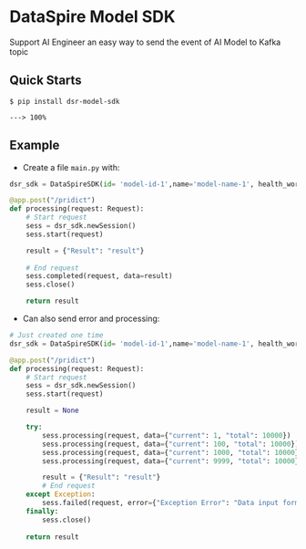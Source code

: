 # DataSpire Model SDK

Support AI Engineer an easy way to send the event of AI Model to Kafka topic

## Quick Starts

<div class="termy">

```console
$ pip install dsr-model-sdk

---> 100%
```

</div>

## Example

* Create a file `main.py` with:

```Python
dsr_sdk = DataSpireSDK(id= 'model-id-1',name='model-name-1', health_worker=True, target="kafka-bride.local")

@app.post("/pridict")
def processing(request: Request):
    # Start request 
    sess = dsr_sdk.newSession()
    sess.start(request)

    result = {"Result": "result"}
    
    # End request 
    sess.completed(request, data=result)
    sess.close()

    return result
```

* Can also send error and processing:

```Python
# Just created one time
dsr_sdk = DataSpireSDK(id= 'model-id-1',name='model-name-1', health_worker=True, target="kafka-bride.local")

@app.post("/pridict")
def processing(request: Request):
    # Start request 
    sess = dsr_sdk.newSession()
    sess.start(request)

    result = None

    try:
        sess.processing(request, data={"current": 1, "total": 10000})
        sess.processing(request, data={"current": 100, "total": 10000})
        sess.processing(request, data={"current": 1000, "total": 10000})
        sess.processing(request, data={"current": 9999, "total": 10000})

        result = {"Result": "result"}
        # End request 
    except Exception:
        sess.failed(request, error={"Exception Error": "Data input format validated failed..."})
    finally:
        sess.close()
    
    return result
```
